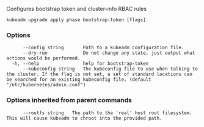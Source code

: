 
Configures bootstrap token and cluster-info RBAC rules

```
kubeadm upgrade apply phase bootstrap-token [flags]
```

### Options

```
      --config string       Path to a kubeadm configuration file.
      --dry-run             Do not change any state, just output what actions would be performed.
  -h, --help                help for bootstrap-token
      --kubeconfig string   The kubeconfig file to use when talking to the cluster. If the flag is not set, a set of standard locations can be searched for an existing kubeconfig file. (default "/etc/kubernetes/admin.conf")
```

### Options inherited from parent commands

```
      --rootfs string   The path to the 'real' host root filesystem. This will cause kubeadm to chroot into the provided path.
```
